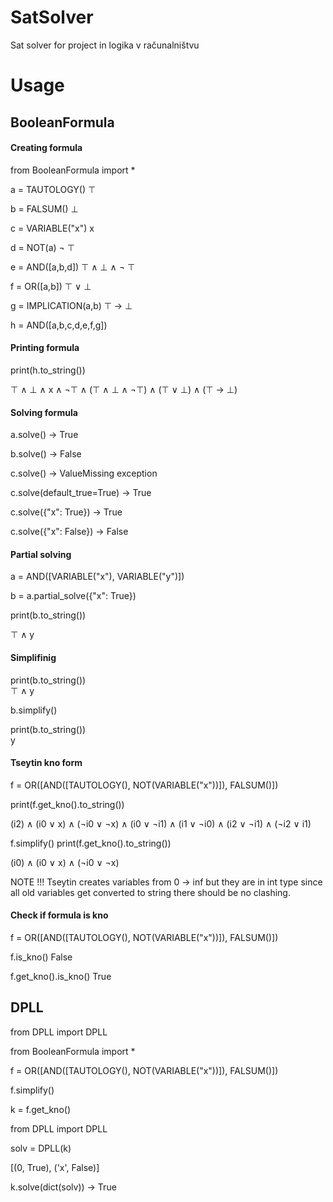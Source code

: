# SatSolver

Sat solver for project in logika v računalništvu

# Usage

## BooleanFormula

#### Creating formula

from BooleanFormula import *

a = TAUTOLOGY()  ⊤

b = FALSUM()  ⊥

c = VARIABLE("x")  x

d = NOT(a)  ¬ ⊤

e = AND([a,b,d])    ⊤ ∧ ⊥  ∧ ¬ ⊤

f = OR([a,b])   ⊤ ∨ ⊥

g = IMPLICATION(a,b)  ⊤ → ⊥

h = AND([a,b,c,d,e,f,g])

#### Printing formula

print(h.to_string())

⊤ ∧ ⊥ ∧ x ∧ ¬⊤ ∧ (⊤ ∧ ⊥ ∧ ¬⊤) ∧ (⊤ ∨ ⊥) ∧ (⊤ → ⊥)

#### Solving formula

a.solve()  -> True

b.solve() -> False

c.solve() -> ValueMissing exception

c.solve(default_true=True) -> True

c.solve({"x": True}) -> True

c.solve({"x": False}) -> False

#### Partial solving

a = AND([VARIABLE("x"), VARIABLE("y")])

b = a.partial_solve({"x": True})

print(b.to_string())

⊤ ∧ y

#### Simplifinig

print(b.to_string())   
⊤ ∧ y

b.simplify()

print(b.to_string())   
y

#### Tseytin kno form

f = OR([AND([TAUTOLOGY(), NOT(VARIABLE("x"))]), FALSUM()])

print(f.get_kno().to_string())

(i2) ∧ (i0 ∨ x) ∧ (¬i0 ∨ ¬x) ∧ (i0 ∨ ¬i1) ∧ (i1 ∨ ¬i0) ∧ (i2 ∨ ¬i1) ∧ (¬i2 ∨ i1)

f.simplify()
print(f.get_kno().to_string())

(i0) ∧ (i0 ∨ x) ∧ (¬i0 ∨ ¬x)

NOTE !!! Tseytin creates variables from 0 -> inf but they are in int type since all old variables
get converted to string there should be no clashing. 

#### Check if formula is kno

f = OR([AND([TAUTOLOGY(), NOT(VARIABLE("x"))]), FALSUM()])

f.is_kno() False

f.get_kno().is_kno() True

## DPLL

from DPLL import DPLL

from BooleanFormula import *

f = OR([AND([TAUTOLOGY(), NOT(VARIABLE("x"))]), FALSUM()])

f.simplify()

k = f.get_kno()

from DPLL import DPLL

solv = DPLL(k)

[(0, True), ('x', False)]

k.solve(dict(solv)) -> True
